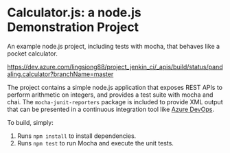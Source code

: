 Calculator.js: a node.js Demonstration Project
==============================================
An example node.js project, including tests with mocha, that behaves like
a pocket calculator.

https://dev.azure.com/lingsiong88/project_jenkin_ci/_apis/build/status/pandaling.calculator?branchName=master

The project contains a simple node.js application that exposes REST APIs
to perform arithmetic on integers, and provides a test suite with mocha
and chai.  The `mocha-junit-reporters` package is included to provide XML
output that can be presented in a continuous integration tool like
[Azure DevOps](https://azure.com/devops).

To build, simply:

1. Runs `npm install` to install dependencies.
2. Runs `npm test` to run Mocha and execute the unit tests.
